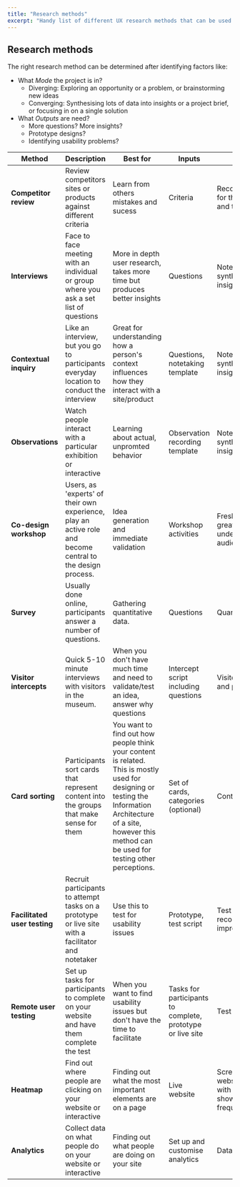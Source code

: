 ```yaml
---
title: "Research methods"
excerpt: "Handy list of different UX research methods that can be used for diverging or converging tasks."
---
```


## Research methods

The right research method can be determined after identifying factors like:

- What *Mode* the project is in?
  - Diverging: Exploring an opportunity or a problem, or brainstorming new ideas
  - Converging: Synthesising lots of data into insights or a project brief, or focusing in on a single solution 
- What *Outputs* are need?
  - More questions? More insights?
  - Prototype designs?
  - Identifying usability problems?

| Method                       | Description                                                                                                | Best for                                                                                                                                                                                                           | Inputs                                                     | Outputs                                                           | Mode       |
|------------------------------|------------------------------------------------------------------------------------------------------------|--------------------------------------------------------------------------------------------------------------------------------------------------------------------------------------------------------------------|------------------------------------------------------------|-------------------------------------------------------------------|------------|
| **Competitor review**        | Review competitors sites or products against different criteria                                            | Learn from others mistakes and sucess                                                                                                                                                                              | Criteria                                                   | Recommendations for things to avoid and things to do              | Diverging  |
| **Interviews**               | Face to face meeting with an individual or group where you ask a set list of questions                     | More in depth user research, takes more time but produces better insights                                                                                                                                          | Questions                                                  | Notes and synthesised insights                                    | Diverging  |
| **Contextual inquiry**       | Like an interview, but you go to participants everyday location to conduct the interview                   | Great for understanding how a person's context influences how they interact with a site/product                                                                                                                    | Questions, notetaking template                             | Notes and synthesised insights                                    | Diverging  |
| **Observations**             | Watch people interact with a particular exhibition or interactive                                          | Learning about actual, unpromted behavior                                                                                                                                                                          | Observation recording template                             | Notes and synthesised insights                                    | Diverging  |
| **Co-design workshop**       | Users, as 'experts' of their own experience, play an active role and become central to the design process. | Idea generation and immediate validation                                                                                                                                                                           | Workshop activities                                        | Fresh ideas, greater understanding of audience                    | Diverging  |
| **Survey**                   | Usually done online, participants answer a number of questions.                                            | Gathering quantitative data.                                                                                                                                                                                       | Questions                                                  | Quantitative data                                                 | Both       |
| **Visitor intercepts**       | Quick 5-10 minute interviews with visitors in the museum.                                                  | When you don't have much time and need to validate/test an idea, answer why questions                                                                                                                              | Intercept script including questions                       | Visitors attitudes and perceptions                                | Converging |
| **Card sorting**             | Participants sort cards that represent content into the groups that make sense for them                    | You want to find out how people think your content is related. This is mostly used for designing or testing the Information Architecture of a site, however this method can be used for testing other perceptions. | Set of cards, categories (optional)                        | Content groupings                                                 | Converging |
| **Facilitated user testing** | Recruit participants to attempt tasks on a prototype or live site with a facilitator and notetaker         | Use this to test for usability issues                                                                                                                                                                              | Prototype, test script                                     | Test findings and recommended improvements                        | Converging |
| **Remote user testing**      | Set up tasks for participants to complete on your website and have them complete the test                  | When you want to find usability issues but don't have the time to facilitate                                                                                                                                       | Tasks for participants to complete, prototype or live site | Test videos                                                       | Converging |
| **Heatmap**                  | Find out where people are clicking on your website or interactive                                          | Finding out what the most important elements are on a page                                                                                                                                                         | Live website                                               | Screenshot of website pages with overlays showing click frequency | Converging |
| **Analytics**                | Collect data on what people do on your website or interactive                                              | Finding out what people are doing on your site                                                                                                                                                                     | Set up and customise analytics                             | Data                                                              | Converging |
